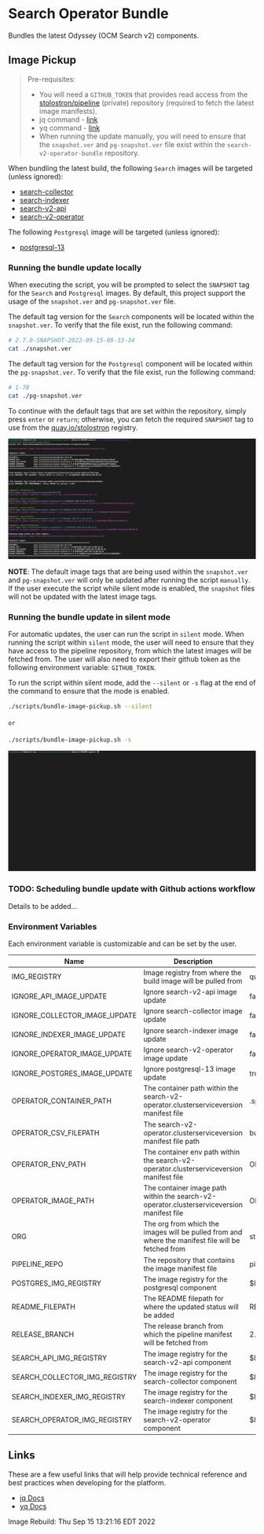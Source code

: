 # Search Operator Bundle

Bundles the latest Odyssey (OCM Search v2) components.

## Image Pickup

> Pre-requisites:
>
> - You will need a `GITHUB_TOKEN` that provides read access from the [stolostron/pipeline](https://github.com/stolostron/pipeline) (private) repository (required to fetch the latest image manifests).
> - jq command - [link](https://formulae.brew.sh/formula/jq)
> - yq command - [link](https://formulae.brew.sh/formula/yq)
> - When running the update manually, you will need to ensure that the `snapshot.ver` and `pg-snapshot.ver` file exist within the `search-v2-operator-bundle` repository.

When bundling the latest build, the following `Search` images will be targeted (unless ignored):

- [search-collector](https://github.com/stolostron/search-collector)
- [search-indexer](https://github.com/stolostron/search-indexer)
- [search-v2-api](https://github.com/stolostron/search-v2-api)
- [search-v2-operator](https://github.com/stolostron/search-v2-operator)

The following `Postgresql` image will be targeted (unless ignored):

- [postgresql-13](https://catalog.redhat.com/software/containers/rhel8/postgresql-13/5ffdbdef73a65398111b8362)

### Running the bundle update locally

When executing the script, you will be prompted to select the `SNAPSHOT` tag for the `Search` and `Postgresql` images. By default, this project support the usage of the `snapshot.ver` and `pg-snapshot.ver` file.

The default tag version for the `Search` components will be located within the `snapshot.ver`. To verify that the file exist, run the following command:

```bash
# 2.7.0-SNAPSHOT-2022-09-15-08-33-34
cat ./snapshot.ver
```

The default tag version for the `Postgresql` component will be located within the `pg-snapshot.ver`. To verify that the file exist, run the following command:

```bash
# 1-78
cat ./pg-snapshot.ver
```

To continue with the default tags that are set within the repository, simply press `enter` or `return`; otherwise, you can fetch the required `SNAPSHOT` tag to use from the [quay.io/stolostron](https://quay.io/organization/stolostron) registry.

![Manual Update](docs/images/bundle-image-pickup-manual.gif)

**NOTE**: The default image tags that are being used within the `snapshot.ver` and `pg-snapshot.ver` will only be updated after running the script `manually`. If the user execute the script while silent mode is enabled, the `snapshot` files will not be updated with the latest image tags.

### Running the bundle update in silent mode

For automatic updates, the user can run the script in `silent` mode. When running the script within `silent` mode, the user will need to ensure that they have access to the pipeline repository, from which the latest images will be fetched from. The user will also need to export their github token as the following environment variable: `GITHUB_TOKEN`.

To run the script within silent mode, add the `--silent` or `-s` flag at the end of the command to ensure that the mode is enabled.

```bash
./scripts/bundle-image-pickup.sh --silent

or 

./scripts/bundle-image-pickup.sh -s
```

![Automated Update](docs/images/bundle-image-pickup-silent.gif)

### TODO: Scheduling bundle update with Github actions workflow

Details to be added...

### Environment Variables

Each environment variable is customizable and can be set by the user.

| Name                          | Description                                                        | Default Value                                               |
|-------------------------------|--------------------------------------------------------------------|-------------------------------------------------------------|
| IMG_REGISTRY                  | Image registry from where the build image will be pulled from      | quay.io/$ORG                                                |
| IGNORE_API_IMAGE_UPDATE       | Ignore search-v2-api image update                                  | false                                                       |
| IGNORE_COLLECTOR_IMAGE_UPDATE | Ignore search-collector image update                               | false                                                       |
| IGNORE_INDEXER_IMAGE_UPDATE   | Ignore search-indexer image update                                 | false                                                       |
| IGNORE_OPERATOR_IMAGE_UPDATE  | Ignore search-v2-operator image update                             | false                                                       |
| IGNORE_POSTGRES_IMAGE_UPDATE  | Ignore postgresql-13 image update                                  | true                                                        |
| OPERATOR_CONTAINER_PATH       | The container path within the search-v2-operator.clusterserviceversion manifest file | .spec.install.spec.deployments[0].spec.template.spec.containers[1] |
| OPERATOR_CSV_FILEPATH         | The search-v2-operator.clusterserviceversion manifest file path | bundle/manifests/search-v2-operator.clusterserviceversion.yaml |
| OPERATOR_ENV_PATH             | The container env path within the search-v2-operator.clusterserviceversion manifest file   | OPERATOR_CONTAINER_PATH.env[].value |
| OPERATOR_IMAGE_PATH           | The container image path within the search-v2-operator.clusterserviceversion manifest file | OPERATOR_CONTAINER_PATH.image       |
| ORG                           | The org from which the images will be pulled from and where the manifest file will be fetched from | stolostron                  |
| PIPELINE_REPO                 | The repository that contains the image manifest file                     | pipeline                                              |
| POSTGRES_IMG_REGISTRY         | The image registry for the postgresql component                          | $IMG_REGISTRY                                         |
| README_FILEPATH               | The README filepath for where the updated status will be added           | README.md                                             |
| RELEASE_BRANCH                | The release branch from which the pipeline manifest will be fetched from | 2.7-integration                                       |
| SEARCH_API_IMG_REGISTRY       | The image registry for the search-v2-api component                       | $IMG_REGISTRY                                         |
| SEARCH_COLLECTOR_IMG_REGISTRY | The image registry for the search-collector component                    | $IMG_REGISTRY                                         |
| SEARCH_INDEXER_IMG_REGISTRY   | The image registry for the search-indexer component                      | $IMG_REGISTRY                                         |
| SEARCH_OPERATOR_IMG_REGISTRY  | The image registry for the search-v2-operator component                  | $IMG_REGISTRY                                         |

## Links

These are a few useful links that will help provide technical reference and best practices when developing for the platform.

- [jq Docs](https://stedolan.github.io/jq/tutorial/)
- [yq Docs](https://mikefarah.gitbook.io/yq/)

Image Rebuild: Thu Sep 15 13:21:16 EDT 2022
